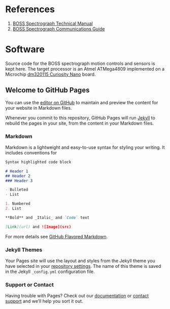 # References
1. [BOSS Spectrograph Technical Manual](https://docs.google.com/document/d/11UHDSXXC8-JnVtt-BcFyOa2BDeodfezanSv0PJa2Pw8/edit?usp=sharing)
2. [BOSS Spectrograph Communications Guide](https://docs.google.com/document/d/16dir_fut0HBtZR5ReOcYNGfNxy1jjHzGRPkaTaeYjt8/edit?usp=sharing)

# Software
Source code for the BOSS spectrograph motion controls and sensors is kept here. The target processor is an Atmel ATMega4809 implemented on a Microchip [dm320115 Curiosity Nano](https://www.microchip.com/DevelopmentTools/ProductDetails/dm320115#additional-summary) board.

## Welcome to GitHub Pages

You can use the [editor on GitHub](https://github.com/auomoto/specMech/edit/main/docs/index.md) to maintain and preview the content for your website in Markdown files.

Whenever you commit to this repository, GitHub Pages will run [Jekyll](https://jekyllrb.com/) to rebuild the pages in your site, from the content in your Markdown files.

### Markdown

Markdown is a lightweight and easy-to-use syntax for styling your writing. It includes conventions for

```markdown
Syntax highlighted code block

# Header 1
## Header 2
### Header 3

- Bulleted
- List

1. Numbered
2. List

**Bold** and _Italic_ and `Code` text

[Link](url) and ![Image](src)
```

For more details see [GitHub Flavored Markdown](https://guides.github.com/features/mastering-markdown/).

### Jekyll Themes

Your Pages site will use the layout and styles from the Jekyll theme you have selected in your [repository settings](https://github.com/auomoto/specMech/settings). The name of this theme is saved in the Jekyll `_config.yml` configuration file.

### Support or Contact

Having trouble with Pages? Check out our [documentation](https://docs.github.com/categories/github-pages-basics/) or [contact support](https://github.com/contact) and we’ll help you sort it out.
